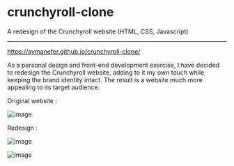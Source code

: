 # crunchyroll-clone
A redesign of the Crunchyroll website (HTML, CSS, Javascript)

------------------------------------------------------------

https://aymanefer.github.io/crunchyroll-clone/

As a personal design and front-end development exercise, I have decided to redesign the Crunchyroll website, adding to it my own touch while keeping the brand identity intact. The result is a website much more appealing to its target audience.

Original website : 

![image](https://user-images.githubusercontent.com/79546238/186277257-ed684c0a-b957-4ae2-8566-9c56f2382ba0.png)

Redesign : 

![image](https://user-images.githubusercontent.com/79546238/186277491-b214fc5a-f792-4107-b5a6-06124ad62a1c.png)

![image](https://user-images.githubusercontent.com/79546238/186277713-78b09c81-059b-401c-8a47-66050429f448.png)
